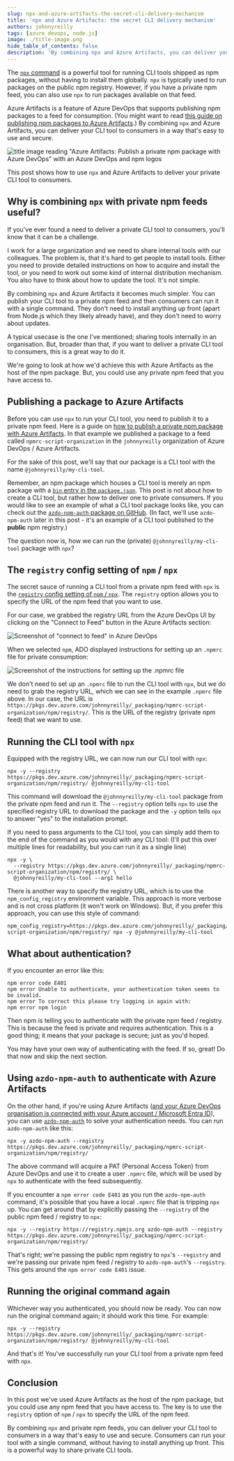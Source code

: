 ```yaml
---
slug: npx-and-azure-artifacts-the-secret-cli-delivery-mechanism
title: 'npx and Azure Artifacts: the secret CLI delivery mechanism'
authors: johnnyreilly
tags: [azure devops, node.js]
image: ./title-image.png
hide_table_of_contents: false
description: 'By combining npx and Azure Artifacts, you can deliver your command line application to consumers in a way that is easy to use and secure.'
---
```


The [`npx` command](https://docs.npmjs.com/cli/v8/commands/npx) is a powerful tool for running CLI tools shipped as npm packages, without having to install them globally. `npx` is typically used to run packages on the public npm registry. However, if you have a private npm feed, you can also use `npx` to run packages available on that feed.

Azure Artifacts is a feature of Azure DevOps that supports publishing npm packages to a feed for consumption. (You might want to read [this guide on publishing npm packages to Azure Artifacts](../2024-12-01-azure-artifacts-publish-private-npm-package-with-azure-devops/index.md).) By combining `npx` and Azure Artifacts, you can deliver your CLI tool to consumers in a way that's easy to use and secure.

![title image reading "Azure Artifacts: Publish a private npm package with Azure DevOps" with an Azure DevOps and npm logos](title-image.png)

This post shows how to use `npx` and Azure Artifacts to deliver your private CLI tool to consumers.

<!--truncate-->

## Why is combining `npx` with private npm feeds useful?

If you've ever found a need to deliver a private CLI tool to consumers, you'll know that it can be a challenge.

I work for a large organization and we need to share internal tools with our colleagues. The problem is, that it's hard to get people to install tools. Either you need to provide detailed instructions on how to acquire and install the tool, or you need to work out some kind of internal distribution mechanism. You also have to think about how to update the tool. It's not simple.

By combining `npx` and Azure Artifacts it becomes much simpler. You can publish your CLI tool to a private npm feed and then consumers can run it with a single command. They don't need to install anything up front (apart from Node.js which they likely already have), and they don't need to worry about updates.

A typical usecase is the one I've mentioned; sharing tools internally in an organisation. But, broader than that, if you want to deliver a private CLI tool to consumers, this is a great way to do it.

We're going to look at how we'd achieve this with Azure Artifacts as the host of the npm package. But, you could use any private npm feed that you have access to.

## Publishing a package to Azure Artifacts

Before you can use `npx` to run your CLI tool, you need to publish it to a private npm feed. Here is a guide on [how to publish a private npm package with Azure Artifacts](../2024-12-01-azure-artifacts-publish-private-npm-package-with-azure-devops/index.md). In that example we published a package to a feed called `npmrc-script-organization` in the `johnnyreilly` organization of Azure DevOps / Azure Artifacts.

For the sake of this post, we'll say that our package is a CLI tool with the name `@johnnyreilly/my-cli-tool`.

Remember, an npm package which houses a CLI tool is merely an npm package with a [`bin` entry in the `package.json`](https://docs.npmjs.com/cli/v10/configuring-npm/package-json#bin). This post is not about how to create a CLI tool, but rather how to deliver one to private consumers. If you would like to see an example of what a CLI tool package looks like, you can check out the [`azdo-npm-auth` package on GitHub](https://github.com/johnnyreilly/azdo-npm-auth). (In fact, we'll use `azdo-npm-auth` later in this post - it's an example of a CLI tool published to the **public** npm registry.)

The question now is, how we can run the (private) `@johnnyreilly/my-cli-tool` package with `npx`?

## The `registry` config setting of `npm` / `npx`

The secret sauce of running a CLI tool from a private npm feed with `npx` is the [`registry` config setting of `npm` / `npx`](https://docs.npmjs.com/cli/v8/using-npm/config#registry). The `registry` option allows you to specify the URL of the npm feed that you want to use.

For our case, we grabbed the registry URL from the Azure DevOps UI by clicking on the "Connect to Feed" button in the Azure Artifacts section:

![Screenshot of "connect to feed" in Azure DevOps](screenshot-connect-to-feed.webp)

When we selected `npm`, ADO displayed instructions for setting up an `.npmrc` file for private consumption:

![Screenshot of the instructions for setting up the `.npmrc` file](screenshot-npmrc.png)

We don't need to set up an `.npmrc` file to run the CLI tool with `npx`, but we do need to grab the registry URL, which we can see in the example `.npmrc` file above. In our case, the URL is `https://pkgs.dev.azure.com/johnnyreilly/_packaging/npmrc-script-organization/npm/registry/`. This is the URL of the registry (private npm feed) that we want to use.

## Running the CLI tool with `npx`

Equipped with the registry URL, we can now run our CLI tool with `npx`:

```shell
npx -y --registry https://pkgs.dev.azure.com/johnnyreilly/_packaging/npmrc-script-organization/npm/registry/ @johnnyreilly/my-cli-tool
```

This command will download the `@johnnyreilly/my-cli-tool` package from the private npm feed and run it. The `--registry` option tells `npx` to use the specified registry URL to download the package and the `-y` option tells `npx` to answer "yes" to the installation prompt.

If you need to pass arguments to the CLI tool, you can simply add them to the end of the command as you would with any CLI tool: (I'll put this over multiple lines for readability, but you can run it as a single line)

```shell
npx -y \
  --registry https://pkgs.dev.azure.com/johnnyreilly/_packaging/npmrc-script-organization/npm/registry/ \
  @johnnyreilly/my-cli-tool --arg1 hello
```

There is another way to specify the registry URL, which is to use the `npm_config_registry` environment variable. This approach is more verbose and is not cross platform (it won't work on Windows). But, if you prefer this approach, you can use this style of command:

```shell
npm_config_registry=https://pkgs.dev.azure.com/johnnyreilly/_packaging/npmrc-script-organization/npm/registry/ npx -y @johnnyreilly/my-cli-tool
```

## What about authentication?

If you encounter an error like this:

```shell
npm error code E401
npm error Unable to authenticate, your authentication token seems to be invalid.
npm error To correct this please try logging in again with:
npm error npm login
```

Then npm is telling you to authenticate with the private npm feed / registry. This is because the feed is private and requires authentication. This is a good thing; it means that your package is secure; just as you'd hoped.

You may have your own way of authenticating with the feed. If so, great! Do that now and skip the next section.

## Using `azdo-npm-auth` to authenticate with Azure Artifacts

On the other hand, if you're using Azure Artifacts ([and your Azure DevOps organisation is connected with your Azure account / Microsoft Entra ID](https://learn.microsoft.com/en-us/azure/devops/organizations/accounts/connect-organization-to-azure-ad?view=azure-devops)), you can use [`azdo-npm-auth`](https://github.com/johnnyreilly/azdo-npm-auth) to solve your authentication needs. You can run `azdo-npm-auth` like this:

```shell
npx -y azdo-npm-auth --registry https://pkgs.dev.azure.com/johnnyreilly/_packaging/npmrc-script-organization/npm/registry/
```

The above command will acquire a PAT (Personal Access Token) from Azure DevOps and use it to create a user `.npmrc` file, which will be used by `npx` to authenticate with the feed subsequently.

If you encounter a `npm error code E401` as you run the `azdo-npm-auth` command, it's possible that you have a local `.npmrc` file that is tripping `npx` up. You can get around that by explicitly passing the `--registry` of the public npm feed / registry to `npx`:

```shell
npx -y --registry https://registry.npmjs.org azdo-npm-auth --registry https://pkgs.dev.azure.com/johnnyreilly/_packaging/npmrc-script-organization/npm/registry/
```

That's right; we're passing the public npm registry to `npx`'s `--registry` and we're passing our private npm feed / registry to `azdo-npm-auth`'s `--registry`. This gets around the `npm error code E401` issue.

## Running the original command again

Whichever way you authenticated, you should now be ready. You can now run the original command again; it should work this time. For example:

```shell
npx -y --registry https://pkgs.dev.azure.com/johnnyreilly/_packaging/npmrc-script-organization/npm/registry/ @johnnyreilly/my-cli-tool
```

And that's it! You've successfully run your CLI tool from a private npm feed with `npx`.

## Conclusion

In this post we've used Azure Artifacts as the host of the npm package, but you could use any npm feed that you have access to. The key is to use the `registry` option of `npm` / `npx` to specify the URL of the npm feed.

By combining `npx` and private npm feeds, you can deliver your CLI tool to consumers in a way that's easy to use and secure. Consumers can run your tool with a single command, without having to install anything up front. This is a powerful way to share private CLI tools.
